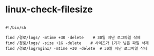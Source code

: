 # linux-check-filesize



```

#!/bin/sh

find /경로/logs/ -mtime +30 -delete    # 30일 지난 로그파일 삭제
find /경로/logs/ -size +1G -delete    # 사이즈가 1기가 넘은 파일 삭제
find /경로/log/nginx/ -mtime +30 -delete  # 30일 지난 로그파일 삭제


```
